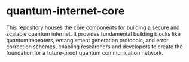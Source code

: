 # quantum-internet-core
This repository houses the core components for building a secure and scalable quantum internet. It provides fundamental building blocks like quantum repeaters, entanglement generation protocols, and error correction schemes, enabling researchers and developers to create the foundation for a future-proof quantum communication network.
